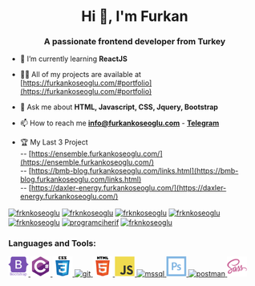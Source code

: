 <h1 align="center">Hi 👋, I'm Furkan</h1>
<h3 align="center">A passionate frontend developer from Turkey</h3>

- 🌱 I’m currently learning **ReactJS**

- 👨‍💻 All of my projects are available at [https://furkankoseoglu.com/#portfolio](https://furkankoseoglu.com/#portfolio)

- 💬 Ask me about **HTML, Javascript, CSS, Jquery, Bootstrap**

- 📫 How to reach me **[info@furkankoseoglu.com](mailto:info@furkankoseoglu.com)** - **[Telegram](https://t.me/furkankoseoglu)**

- 🏆 My Last 3 Project <br>
-- [https://ensemble.furkankoseoglu.com/](https://ensemble.furkankoseoglu.com/) <br>
-- [https://bmb-blog.furkankoseoglu.com/links.html](https://bmb-blog.furkankoseoglu.com/links.html)<br>
-- [https://daxler-energy.furkankoseoglu.com/](https://daxler-energy.furkankoseoglu.com/)<br>



<p align="left">
<a href="https://codepen.io/frknkoseoglu" target="blank"><img align="center" src="https://raw.githubusercontent.com/rahuldkjain/github-profile-readme-generator/master/src/images/icons/Social/codepen.svg" alt="frknkoseoglu" height="30" width="40" /></a>
<a href="https://twitter.com/frknkoseoglu" target="blank"><img align="center" src="https://raw.githubusercontent.com/rahuldkjain/github-profile-readme-generator/master/src/images/icons/Social/twitter.svg" alt="frknkoseoglu" height="30" width="40" /></a>
<a href="https://linkedin.com/in/frknkoseoglu" target="blank"><img align="center" src="https://raw.githubusercontent.com/rahuldkjain/github-profile-readme-generator/master/src/images/icons/Social/linked-in-alt.svg" alt="frknkoseoglu" height="30" width="40" /></a>
<a href="https://fb.com/frknkoseoglu" target="blank"><img align="center" src="https://raw.githubusercontent.com/rahuldkjain/github-profile-readme-generator/master/src/images/icons/Social/facebook.svg" alt="frknkoseoglu" height="30" width="40" /></a>
<a href="https://instagram.com/frknkoseoglu" target="blank"><img align="center" src="https://raw.githubusercontent.com/rahuldkjain/github-profile-readme-generator/master/src/images/icons/Social/instagram.svg" alt="frknkoseoglu" height="30" width="40" /></a>
<a href="https://www.youtube.com/c/programciherif" target="blank"><img align="center" src="https://raw.githubusercontent.com/rahuldkjain/github-profile-readme-generator/master/src/images/icons/Social/youtube.svg" alt="programciherif" height="30" width="40" /></a>
<a href="https://www.hackerrank.com/frknkoseoglu" target="blank"><img align="center" src="https://raw.githubusercontent.com/rahuldkjain/github-profile-readme-generator/master/src/images/icons/Social/hackerrank.svg" alt="frknkoseoglu" height="30" width="40" /></a>
</p>

<h3 align="left">Languages and Tools:</h3>
<p align="left"> <a href="https://getbootstrap.com" target="_blank" rel="noreferrer"> <img src="https://raw.githubusercontent.com/devicons/devicon/master/icons/bootstrap/bootstrap-plain-wordmark.svg" alt="bootstrap" width="40" height="40"/> </a> <a href="https://www.w3schools.com/cs/" target="_blank" rel="noreferrer"> <img src="https://raw.githubusercontent.com/devicons/devicon/master/icons/csharp/csharp-original.svg" alt="csharp" width="40" height="40"/> </a> <a href="https://www.w3schools.com/css/" target="_blank" rel="noreferrer"> <img src="https://raw.githubusercontent.com/devicons/devicon/master/icons/css3/css3-original-wordmark.svg" alt="css3" width="40" height="40"/> </a> <a href="https://git-scm.com/" target="_blank" rel="noreferrer"> <img src="https://www.vectorlogo.zone/logos/git-scm/git-scm-icon.svg" alt="git" width="40" height="40"/> </a> <a href="https://www.w3.org/html/" target="_blank" rel="noreferrer"> <img src="https://raw.githubusercontent.com/devicons/devicon/master/icons/html5/html5-original-wordmark.svg" alt="html5" width="40" height="40"/> </a> <a href="https://developer.mozilla.org/en-US/docs/Web/JavaScript" target="_blank" rel="noreferrer"> <img src="https://raw.githubusercontent.com/devicons/devicon/master/icons/javascript/javascript-original.svg" alt="javascript" width="40" height="40"/> </a> <a href="https://www.microsoft.com/en-us/sql-server" target="_blank" rel="noreferrer"> <img src="https://www.svgrepo.com/show/303229/microsoft-sql-server-logo.svg" alt="mssql" width="40" height="40"/> </a> <a href="https://www.photoshop.com/en" target="_blank" rel="noreferrer"> <img src="https://raw.githubusercontent.com/devicons/devicon/master/icons/photoshop/photoshop-line.svg" alt="photoshop" width="40" height="40"/> </a> <a href="https://postman.com" target="_blank" rel="noreferrer"> <img src="https://www.vectorlogo.zone/logos/getpostman/getpostman-icon.svg" alt="postman" width="40" height="40"/> </a> <a href="https://sass-lang.com" target="_blank" rel="noreferrer"> <img src="https://raw.githubusercontent.com/devicons/devicon/master/icons/sass/sass-original.svg" alt="sass" width="40" height="40"/> </a> </p>
